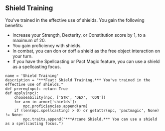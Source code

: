 ## Shield Training
You've trained in the effective use of shields. You gain the following benefits:

* Increase your Strength, Dexterity, or Constitution score by 1, to a maximum of 20.
* You gain proficiency with shields.
* In combat, you can don or doff a shield as the free object interaction on your turn.
* If you have the Spellcasting or Pact Magic feature, you can use a shield as a spellcasting focus.

```
name = 'Shield Training'
description = "***Feat: Shield Training.*** You've trained in the effective use of shields."
def prereq(npc): return True
def apply(npc):
    chooseability(npc, ['STR', 'DEX', 'CON'])
    for arm in armor['shields']:
        npc.proficiencies.append(arm)
    if (len(npc.spellcasting) > 0) or getattr(npc, 'pactmagic', None) != None:
        npc.traits.append("***Arcane Shield.*** You can use a shield as a spellcasting focus.")
```
